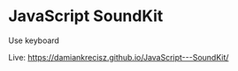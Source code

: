 # JavaScript SoundKit
 Use keyboard
 
 Live: https://damiankrecisz.github.io/JavaScript---SoundKit/
 
